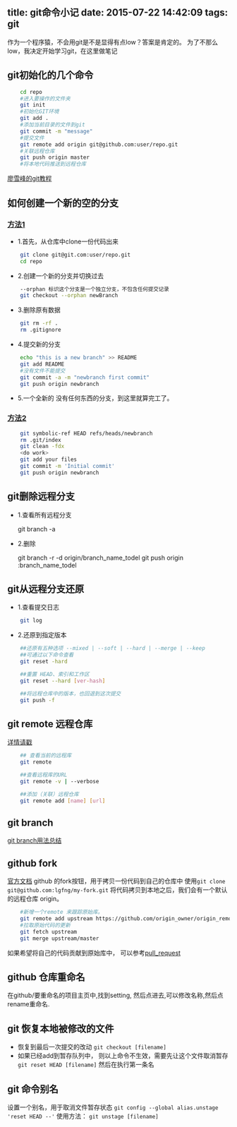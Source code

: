 title: git命令小记
date: 2015-07-22 14:42:09
tags: git
---
作为一个程序猿，不会用git是不是显得有点low？答案是肯定的。
为了不那么low，我决定开始学习git，在这里做笔记
## git初始化的几个命令
<!--more-->

```bash
    cd repo
    #进入要操作的文件夹
    git init
    #初始化GIT环境
    git add .
    #添加当前目录的文件到git
    git commit -m "message"
    #提交文件
    git remote add origin git@github.com:user/repo.git
    #关联远程仓库
    git push origin master
    #将本地代码推送到远程仓库
```

[廖雪峰的git教程](http://www.liaoxuefeng.com/wiki/0013739516305929606dd18361248578c67b8067c8c017b000)


## 如何创建一个新的空的分支
### [方法1](http://www.ooso.net/archives/636)

* 1.首先，从仓库中clone一份代码出来

```bash
    git clone git@git.com:user/repo.git
    cd repo
```

* 2.创建一个新的分支并切换过去

```bash
    --orphan 标识这个分支是一个独立分支，不包含任何提交记录
    git checkout --orphan newBranch
```

* 3.删除原有数据

```bash
    git rm -rf .
    rm .gitignore
```

* 4.提交新的分支

```bash
    echo "this is a new branch" >> README
    git add README
    #没有文件不能提交
    git commit -a -m "newbranch first commit"
    git push origin newbranch
```

* 5.一个全新的 没有任何东西的分支，到这里就算完工了。

### [方法2](http://gitbook.liuhui998.com/5_1.html)

```bash
    git symbolic-ref HEAD refs/heads/newbranch
    rm .git/index
    git clean -fdx
    <do work>
    git add your files
    git commit -m 'Initial commit'
    git push origin newbranch
```

## git删除远程分支

* 1.查看所有远程分支
    
    git branch -a

* 2.删除
    
    git branch -r -d origin/branch_name_todel
    git push origin :branch_name_todel


## git从远程分支还原

* 1.查看提交日志

```bash
    git log
```

* 2.还原到指定版本

```bash
    ##还原有五种选项 --mixed | --soft | --hard | --merge | --keep 
    ##可通过以下命令查看
    git reset -hard

    ##重置 HEAD、索引和工作区
    git reset --hard [ver-hash]

    ##将远程仓库中的版本，也回退到这次提交
    git push -f
```

## git remote 远程仓库
[详情请戳](http://blog.csdn.net/wangjia55/article/details/8802490)
```bash
    ## 查看当前的远程库
    git remote

    ##查看远程库的URL
    git remote -v | --verbose

    ##添加（关联）远程仓库
    git remote add [name] [url]
```

## git branch
[git branch用法总结](http://blog.csdn.net/xiruanliuwei/article/details/6919319)

## github fork
[官方文档](https://help.github.com/articles/fork-a-repo/)
github 的fork按钮，用于拷贝一份代码到自己的仓库中
使用`git clone git@github.com:lgfng/my-fork.git` 将代码拷贝到本地之后，我们会有一个默认的远程仓库 origin。
```bash
    #新增一个remote 来跟踪原始库。
    git remote add upstream https://github.com/origin_owner/origin_remote.git
    #拉取原始代码的更新
    git fetch upstream
    git merge upstream/master
```

如果希望将自己的代码贡献到原始库中， 可以参考[pull_request](http://help.github.com/send-pull-requests/ )

## github 仓库重命名
在github/要重命名的项目主页中,找到setting, 然后点进去,可以修改名称,然后点rename重命名.

## git 恢复本地被修改的文件
+ 恢复到最后一次提交的改动
`git checkout [filename]`
+ 如果已经add到暂存队列中， 则以上命令不生效，需要先让这个文件取消暂存
`git reset HEAD [filename]` 
然后在执行第一条名

## git 命令别名
设置一个别名，用于取消文件暂存状态
`git config --global alias.unstage 'reset HEAD --'` 
使用方法：
`git unstage [filename]`
